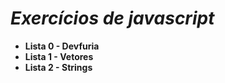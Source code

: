 # _**Exercícios de javascript**_
- **Lista 0 - Devfuria**
- **Lista 1 - Vetores**
- **Lista 2 - Strings**
